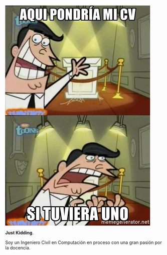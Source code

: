 <img align="center" src="meme.jpg"></img> 

**Just Kidding**.

Soy un Ingeniero Civil en Computación en proceso con una gran pasión por la docencia.